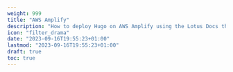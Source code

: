 ```yaml
---
weight: 999
title: "AWS Amplify"
description: "How to deploy Hugo on AWS Amplify using the Lotus Docs theme."
icon: "filter_drama"
date: "2023-09-16T19:55:23+01:00"
lastmod: "2023-09-16T19:55:23+01:00"
draft: true
toc: true
---
```

